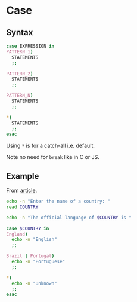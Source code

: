 # Case

## Syntax

```sh
case EXPRESSION in
PATTERN_1)
  STATEMENTS
  ;;

PATTERN_2)
  STATEMENTS
  ;;

PATTERN_N)
  STATEMENTS
  ;;

*)
  STATEMENTS
  ;;
esac
```

Using `*` is for a catch-all i.e. default.

Note no need for `break` like in C or JS.


## Example

From [article](https://linuxize.com/post/bash-case-statement/).

```sh
echo -n "Enter the name of a country: "
read COUNTRY

echo -n "The official language of $COUNTRY is "

case $COUNTRY in
England)
  echo -n "English"
  ;;

Brazil | Portugal)
  echo -n "Portuguese"
  ;;

*)
  echo -n "Unknown"
  ;;
esac
```
